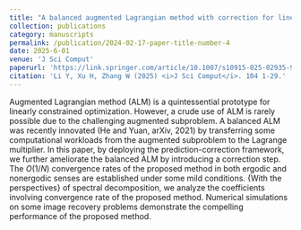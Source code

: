 ```yaml
---
title: "A balanced augmented Lagrangian method with correction for linearly constrained optimization"
collection: publications
category: manuscripts
permalink: /publication/2024-02-17-paper-title-number-4
date: 2025-6-01
venue: 'J Sci Comput'
paperurl: 'https://link.springer.com/article/10.1007/s10915-025-02935-9'
citation: 'Li Y, Xu H, Zhang W (2025) <i>J Sci Comput</i>. 104 1-29.'
---
```


Augmented Lagrangian method (ALM) is a quintessential prototype for linearly constrained optimization. However, a crude use of ALM is rarely possible due to the challenging augmented subproblem. A balanced ALM was recently innovated (He and Yuan, arXiv, 2021) by transferring some computational workloads from the augmented subproblem to the Lagrange multiplier. In this paper, by deploying the prediction-correction framework, we further ameliorate the balanced ALM by introducing a correction step. The $O(1/N)$ convergence rates of the proposed method in both ergodic and nonergodic senses are established under some mild conditions. {With the perspectives} of spectral decomposition, we analyze the coefficients involving convergence rate of the proposed method. Numerical simulations on some image recovery problems demonstrate the compelling performance of the proposed method. 
